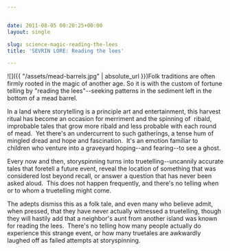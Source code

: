```yaml
---


date: 2011-08-05 00:20:25+00:00
layout: single

slug: science-magic-reading-the-lees
title: 'SEVRIN LORE: Reading the lees'

---
```


![]({{ "/assets/mead-barrels.jpg" | absolute_url }})Folk traditions are often firmly rooted in the magic of another age. So it is with the custom of fortune telling by "reading the lees"--seeking patterns in the sediment left in the bottom of a mead barrel.

In a land where storytelling is a principle art and entertainment, this harvest ritual has become an occasion for merriment and the spinning of  ribald, improbable tales that grow more ribald and less probable with each round of mead.  Yet there's an undercurrent to such gatherings, a tense hum of mingled dread and hope and fascination.  It's an emotion familiar to children who venture into a graveyard hoping--and fearing--to see a ghost.

Every now and then, storyspinning turns into truetelling--uncannily accurate tales that foretell a future event, reveal the location of something that was considered lost beyond recall, or answer a question that has never been asked aloud.  This does not happen frequently, and there's no telling when or to whom a truetelling might come.

The adepts dismiss this as a folk tale, and even many who believe admit, when pressed, that they have never actually witnessed a truetelling, though they will hastily add that a neighbor's aunt from another island was known for reading the lees.  There's no telling how many people actually do experience this strange event, or how many truetales are awkwardly laughed off as failed attempts at storyspinning.
